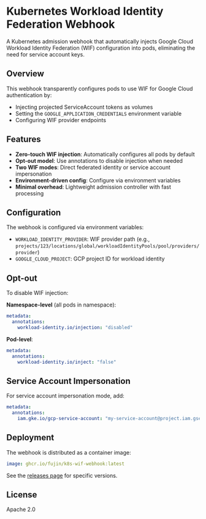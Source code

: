 # Kubernetes Workload Identity Federation Webhook

A Kubernetes admission webhook that automatically injects Google Cloud Workload Identity Federation (WIF) configuration into pods, eliminating the need for service account keys.

## Overview

This webhook transparently configures pods to use WIF for Google Cloud authentication by:
- Injecting projected ServiceAccount tokens as volumes
- Setting the `GOOGLE_APPLICATION_CREDENTIALS` environment variable
- Configuring WIF provider endpoints

## Features

- **Zero-touch WIF injection**: Automatically configures all pods by default
- **Opt-out model**: Use annotations to disable injection when needed
- **Two WIF modes**: Direct federated identity or service account impersonation
- **Environment-driven config**: Configure via environment variables
- **Minimal overhead**: Lightweight admission controller with fast processing

## Configuration

The webhook is configured via environment variables:

- `WORKLOAD_IDENTITY_PROVIDER`: WIF provider path (e.g., `projects/123/locations/global/workloadIdentityPools/pool/providers/provider`)
- `GOOGLE_CLOUD_PROJECT`: GCP project ID for workload identity

## Opt-out

To disable WIF injection:

**Namespace-level** (all pods in namespace):
```yaml
metadata:
  annotations:
    workload-identity.io/injection: "disabled"
```

**Pod-level**:
```yaml
metadata:
  annotations:
    workload-identity.io/inject: "false"
```

## Service Account Impersonation

For service account impersonation mode, add:
```yaml
metadata:
  annotations:
    iam.gke.io/gcp-service-account: "my-service-account@project.iam.gserviceaccount.com"
```

## Deployment

The webhook is distributed as a container image:

```yaml
image: ghcr.io/fujin/k8s-wif-webhook:latest
```

See the [releases page](https://github.com/fujin/k8s-wif-webhook/releases) for specific versions.

## License

Apache 2.0
